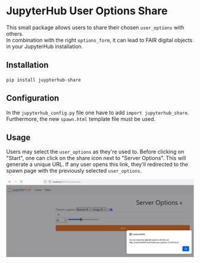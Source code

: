 # JupyterHub User Options Share
This small package allows users to share their chosen `user_options` with others.  
In combination with the right `options_form`, it can lead to FAIR digital objects in your JupyterHub installation.

## Installation
`pip install juypterhub-share`

## Configuration
In the `jupyterhub_config.py` file one have to add `import jupyterhub_share`.  
Furthermore, the new `spawn.html` template file must be used.  

## Usage
Users may select the `user_options` as they're used to. Before clicking on "Start", one can click on the share icon next to "Server Options". This will generate a unique URL. If any user opens this link, they'll redirected to the spawn page with the previously selected `user_options`.

![Screenshot](./screenshot.jpg "Screenshot")